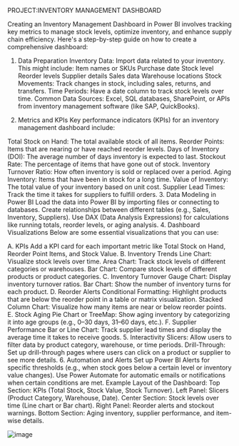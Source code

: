 PROJECT:INVENTORY MANAGEMENT DASHBOARD

Creating an Inventory Management Dashboard in Power BI involves tracking key metrics to manage stock levels, optimize inventory, and enhance supply chain efficiency. Here's a step-by-step guide on how to create a comprehensive dashboard:

1. Data Preparation
Inventory Data: Import data related to your inventory. This might include:
Item names or SKUs
Purchase date
Stock level
Reorder levels
Supplier details
Sales data
Warehouse locations
Stock Movements: Track changes in stock, including sales, returns, and transfers.
Time Periods: Have a date column to track stock levels over time.
Common Data Sources: Excel, SQL databases, SharePoint, or APIs from inventory management software (like SAP, QuickBooks).

2. Metrics and KPIs
Key performance indicators (KPIs) for an inventory management dashboard include:

Total Stock on Hand: The total available stock of all items.
Reorder Points: Items that are nearing or have reached reorder levels.
Days of Inventory (DOI): The average number of days inventory is expected to last.
Stockout Rate: The percentage of items that have gone out of stock.
Inventory Turnover Ratio: How often inventory is sold or replaced over a period.
Aging Inventory: Items that have been in stock for a long time.
Value of Inventory: The total value of your inventory based on unit cost.
Supplier Lead Times: Track the time it takes for suppliers to fulfill orders.
3. Data Modeling in Power BI
Load the data into Power BI by importing files or connecting to databases.
Create relationships between different tables (e.g., Sales, Inventory, Suppliers).
Use DAX (Data Analysis Expressions) for calculations like running totals, reorder levels, or aging analysis.
4. Dashboard Visualizations
Below are some essential visualizations that you can use:

A. KPIs
Add a KPI card for each important metric like Total Stock on Hand, Reorder Point Items, and Stock Value.
B. Inventory Trends
Line Chart: Visualize stock levels over time.
Area Chart: Track stock levels of different categories or warehouses.
Bar Chart: Compare stock levels of different products or product categories.
C. Inventory Turnover
Gauge Chart: Display inventory turnover ratios.
Bar Chart: Show the number of inventory turns for each product.
D. Reorder Alerts
Conditional Formatting: Highlight products that are below the reorder point in a table or matrix visualization.
Stacked Column Chart: Visualize how many items are near or below reorder points.
E. Stock Aging
Pie Chart or TreeMap: Show aging inventory by categorizing it into age groups (e.g., 0–30 days, 31–60 days, etc.).
F. Supplier Performance
Bar or Line Chart: Track supplier lead times and display the average time it takes to receive goods.
5. Interactivity
Slicers: Allow users to filter data by product category, warehouse, or time periods.
Drill-Through: Set up drill-through pages where users can click on a product or supplier to see more details.
6. Automation and Alerts
Set up Power BI Alerts for specific thresholds (e.g., when stock goes below a certain level or inventory value changes).
Use Power Automate for automatic emails or notifications when certain conditions are met.
Example Layout of the Dashboard:
Top Section: KPIs (Total Stock, Stock Value, Stock Turnover).
Left Panel: Slicers (Product Category, Warehouse, Date).
Center Section: Stock levels over time (Line chart or Bar chart).
Right Panel: Reorder alerts and stockout warnings.
Bottom Section: Aging inventory, supplier performance, and item-wise details.





![image](https://github.com/user-attachments/assets/6b2a8a32-b731-4c30-8d0c-4a428ded75ba)

